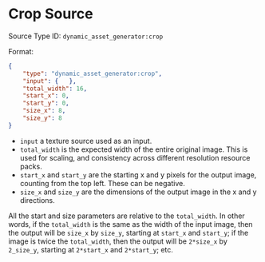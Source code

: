 # Crop Source

Source Type ID: `dynamic_asset_generator:crop`

Format:

```json
{
    "type": "dynamic_asset_generator:crop",
    "input": {   },
    "total_width": 16,
    "start_x": 0,
    "start_y": 0,
    "size_x": 8,
    "size_y": 8
}
```

* `input` a texture source used as an input.
* `total_width` is the expected width of the entire original image. This is used for scaling, and consistency across different resolution resource packs.
* `start_x` and `start_y` are the starting x and y pixels for the output image, counting from the top left. These can be negative.
* `size_x` and `size_y` are the dimensions of the output image in the x and y directions.

All the start and size parameters are relative to the `total_width`. In other words, if the `total_width` is the same as the width of the input image, then the output will be `size_x` by `size_y`, starting at `start_x` and `start_y`; if the image is twice the `total_width`, then the output will be `2*size_x` by `2_size_y`, starting at `2*start_x` and `2*start_y`; etc.
